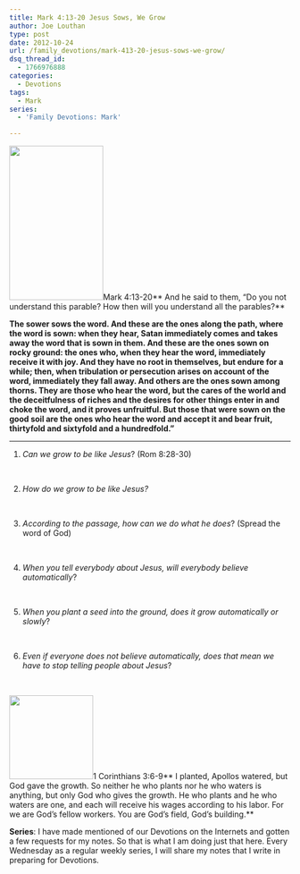 ```yaml
---
title: Mark 4:13-20 Jesus Sows, We Grow
author: Joe Louthan
type: post
date: 2012-10-24
url: /family_devotions/mark-413-20-jesus-sows-we-grow/
dsq_thread_id:
  - 1766976888
categories:
  - Devotions
tags:
  - Mark
series:
  - 'Family Devotions: Mark'

---
```

[<img class="alignright size-full wp-image-741" title="sower-icon" alt="" src="https://i2.wp.com/theologic.us/wp-content/uploads/2012/09/sower-icon.jpg?resize=168%2C276" width="168" height="276" data-recalc-dims="1" />][1]Mark 4:13-20** And he said to them, “Do you not understand this parable? How then will you understand all the parables?** 

 **The sower sows the word. And these are the ones along the path, where the word is sown: when they hear, Satan immediately comes and takes away the word that is sown in them. And these are the ones sown on rocky ground: the ones who, when they hear the word, immediately receive it with joy. And they have no root in themselves, but endure for a while; then, when tribulation or persecution arises on account of the word, immediately they fall away. And others are the ones sown among thorns. They are those who hear the word, but the cares of the world and the deceitfulness of riches and the desires for other things enter in and choke the word, and it proves unfruitful. But those that were sown on the good soil are the ones who hear the word and accept it and bear fruit, thirtyfold and sixtyfold and a hundredfold.&#8221;**

****
  
1. _Can we grow to be like Jesus_? (Rom 8:28-30)

&nbsp;

2. _How do we grow to be like Jesus?_

&nbsp;

3. _According to the passage, how can we do what he does_? (Spread the word of God)

&nbsp;

4. _When you tell everybody about Jesus, will everybody believe automatically_?

&nbsp;

5. _When you plant a seed into the ground, does it grow automatically or slowly_?

&nbsp;

6. _Even if everyone does not believe automatically, does that mean we have to stop telling people about Jesus_?

&nbsp;

[<img class="alignright size-thumbnail wp-image-1089" title="PaulApollos" alt="" src="https://i2.wp.com/theologic.us/wp-content/uploads/2012/10/PaulApollos.jpg?resize=150%2C150" width="150" height="150" srcset="https://i2.wp.com/theologic.us/wp-content/uploads/2012/10/PaulApollos.jpg?resize=150%2C150 150w, https://i2.wp.com/theologic.us/wp-content/uploads/2012/10/PaulApollos.jpg?zoom=2&resize=150%2C150 300w" sizes="(max-width: 150px) 100vw, 150px" data-recalc-dims="1" />][2]1 Corinthians 3:6-9** I planted, Apollos watered, but God gave the growth. So neither he who plants nor he who waters is anything, but only God who gives the growth. He who plants and he who waters are one, and each will receive his wages according to his labor. For we are God&#8217;s fellow workers. You are God&#8217;s field, God&#8217;s building.**

**Series**: I have made mentioned of our Devotions on the Internets and gotten a few requests for my notes. So that is what I am doing just that here. Every Wednesday as a regular weekly series, I will share my notes that I write in preparing for Devotions.

 [1]: https://i2.wp.com/theologic.us/wp-content/uploads/2012/09/sower-icon.jpg
 [2]: https://i2.wp.com/theologic.us/wp-content/uploads/2012/10/PaulApollos.jpg